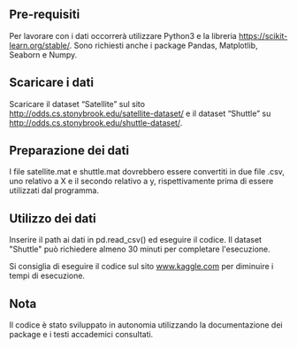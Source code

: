 ## Pre-requisiti
Per lavorare con i dati occorrerà utilizzare Python3 e la libreria https://scikit-learn.org/stable/. Sono richiesti anche i package Pandas, Matplotlib, Seaborn e Numpy.

## Scaricare i dati
Scaricare il dataset “Satellite” sul sito http://odds.cs.stonybrook.edu/satellite-dataset/ e il dataset “Shuttle” su http://odds.cs.stonybrook.edu/shuttle-dataset/.

## Preparazione dei dati
I file satellite.mat e shuttle.mat dovrebbero essere convertiti in due file .csv, uno relativo a X e il secondo relativo a y, rispettivamente prima di essere utilizzati dal programma. 

## Utilizzo dei dati
Inserire il path ai dati in pd.read_csv() ed eseguire il codice. Il dataset "Shuttle" può richiedere almeno 30 minuti per completare l'esecuzione.

Si consiglia di eseguire il codice sul sito www.kaggle.com per diminuire i tempi di esecuzione. 

## Nota
Il codice è stato sviluppato in autonomia utilizzando la documentazione dei package e i testi accademici consultati.
